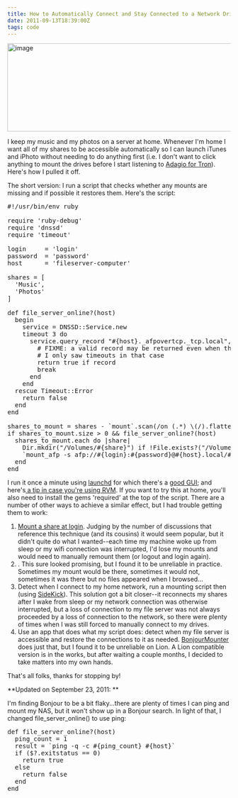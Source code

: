 ```yaml
---
title: How to Automatically Connect and Stay Connected to a Network Drive on OS X
date: 2011-09-13T18:39:00Z
tags: code
---
```

<img alt="image" height="199" src="https://ggr_com.s3.amazonaws.com/images/automount_screenshot.jpg" width="512" />
<br/>

I keep my music and my photos on a server at home. Whenever I'm home I 
want all of my shares to be accessible automatically so I can launch 
iTunes and iPhoto without needing to do anything first (i.e. I don't 
want to click anything to mount the drives before I start listening to 
[Adagio for Tron][1]). Here's how I pulled it off.

The short version: I run a script that checks whether any mounts are 
missing and if possible it restores them. Here's the script:

<pre>#!/usr/bin/env ruby

require 'ruby-debug'
require 'dnssd'
require 'timeout'

login     = 'login'
password  = 'password'
host      = 'fileserver-computer'

shares = [
  'Music',
  'Photos'
]

def file_server_online?(host)
  begin
    service = DNSSD::Service.new
    timeout 3 do
      service.query_record "#{host}._afpovertcp._tcp.local", DNSSD::Record::SRV do |record|
        # FIXME: a valid record may be returned even when the server is missing, not sure...
        # I only saw timeouts in that case
        return true if record
        break
      end
    end
  rescue Timeout::Error
    return false
  end
end

shares_to_mount = shares - `mount`.scan(/on (.*) \(/).flatten.select {|a| a =~ /^\/Volumes\//}.map {|a| a.sub('/Volumes/','')}
if shares_to_mount.size &gt; 0 && file_server_online?(host)
  shares_to_mount.each do |share|
    Dir.mkdir("/Volumes/#{share}") if !File.exists?("/Volumes/#{share}")
    `mount_afp -s afp://#{login}:#{password}@#{host}.local/#{share} /Volumes/#{share}`
  end
end</pre>

I run it once a minute using [launchd][2] for which there's a [good 
GUI][3]; and here's[ a tip in case you're using RVM][4]. If you want to 
try this at home, you'll also need to install the gems 'required' at the 
top of the script. There are a number of other ways to achieve a similar 
effect, but I had trouble getting them to work:

1.  [Mount a share at login][5]. Judging by the number of discussions 
that reference this technique (and its cousins) it would seem popular, 
but it didn't quite do what I wanted--each time my machine woke up from 
sleep or my wifi connection was interrupted, I'd lose my mounts and 
would need to manually remount them (or logout and login again).
2.  <Use the automount feature of OSX>. This sure looked promising, but 
I found it to be unreliable in practice. Sometimes my mount would be 
there, sometimes it would not, sometimes it was there but no files 
appeared when I browsed...
3.  Detect when I connect to my home network, run a mounting script then 
(using [SideKick][6]). This solution got a bit closer--it reconnects my 
shares after I wake from sleep or my network connection was otherwise 
interrupted, but a loss of connection to my file server was not always 
proceeded by a loss of connection to the network, so there were plenty 
of times when I was still forced to manually connect to my drives.
4.  Use an app that does what my script does: detect when my file server 
is accessible and restore the connections to it as needed. 
[BonjourMounter][7] does just that, but I found it to be unreliable on 
Lion. A Lion compatible version is in the works, but after waiting a 
couple months, I decided to take matters into my own hands.

That's all folks, thanks for stopping by! 

**Updated on September 23, 2011: **

I'm finding Bonjour to be a bit flaky...there are plenty of 
times I can ping and mount my NAS, but it won't show up in a Bonjour search. 
In light of that, I changed file\_server\_online() to use ping:

<pre>def file_server_online?(host)
  ping_count = 1
  result = `ping -q -c #{ping_count} #{host}`
  if ($?.exitstatus == 0)
    return true
  else
    return false
  end
end</pre>

 [1]: http://www.amazon.com/Adagio-For-Tron/dp/B004EIAPXQ/ref=sr_1_1?ie=UTF8&qid=1315965192&sr=8-1
 [2]: http://en.wikipedia.org/wiki/Launchd
 [3]: http://itunes.apple.com/se/app/lingon-3/id450201424?ls=1&mt=12 "Lingon in the App Store"
 [4]: http://stackoverflow.com/questions/2398722/script-executes-successfully-in-commandline-but-not-as-a-cronjob
 [5]: http://www.ehow.com/how_4549984_mount-remote-volume-startup-mac.html
 [6]: http://oomphalot.com/sidekick/
 [7]: http://bonjourmounter.gestosoft.com/en/
